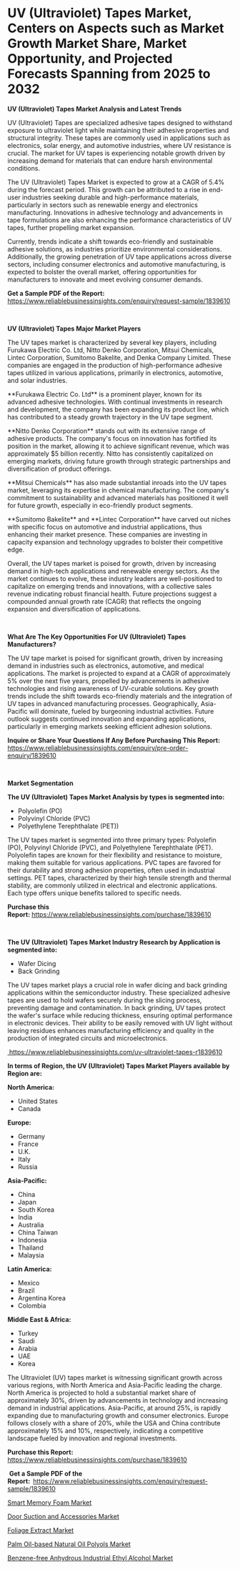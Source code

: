 <p><h1>UV (Ultraviolet) Tapes Market, Centers on Aspects such as Market Growth Market Share, Market Opportunity, and Projected Forecasts Spanning from 2025 to 2032</h1></p><p><strong>UV (Ultraviolet) Tapes Market Analysis and Latest Trends</strong></p>
<p><p>UV (Ultraviolet) Tapes are specialized adhesive tapes designed to withstand exposure to ultraviolet light while maintaining their adhesive properties and structural integrity. These tapes are commonly used in applications such as electronics, solar energy, and automotive industries, where UV resistance is crucial. The market for UV tapes is experiencing notable growth driven by increasing demand for materials that can endure harsh environmental conditions.</p><p>The UV (Ultraviolet) Tapes Market is expected to grow at a CAGR of 5.4% during the forecast period. This growth can be attributed to a rise in end-user industries seeking durable and high-performance materials, particularly in sectors such as renewable energy and electronics manufacturing. Innovations in adhesive technology and advancements in tape formulations are also enhancing the performance characteristics of UV tapes, further propelling market expansion.</p><p>Currently, trends indicate a shift towards eco-friendly and sustainable adhesive solutions, as industries prioritize environmental considerations. Additionally, the growing penetration of UV tape applications across diverse sectors, including consumer electronics and automotive manufacturing, is expected to bolster the overall market, offering opportunities for manufacturers to innovate and meet evolving consumer demands.</p></p>
<p><strong>Get a Sample PDF of the Report:&nbsp;</strong> <a href="https://www.reliablebusinessinsights.com/enquiry/request-sample/1839610?utm_campaign=1873&utm_medium=2&utm_source=Github&utm_content=ia&utm_term=03042025&utm_id=uv-ultraviolet-tapes">https://www.reliablebusinessinsights.com/enquiry/request-sample/1839610</a></p>
<p>&nbsp;</p>
<p><strong>UV (Ultraviolet) Tapes Major Market Players</strong></p>
<p><p>The UV tapes market is characterized by several key players, including Furukawa Electric Co. Ltd, Nitto Denko Corporation, Mitsui Chemicals, Lintec Corporation, Sumitomo Bakelite, and Denka Company Limited. These companies are engaged in the production of high-performance adhesive tapes utilized in various applications, primarily in electronics, automotive, and solar industries.</p><p>**Furukawa Electric Co. Ltd** is a prominent player, known for its advanced adhesive technologies. With continual investments in research and development, the company has been expanding its product line, which has contributed to a steady growth trajectory in the UV tape segment.</p><p>**Nitto Denko Corporation** stands out with its extensive range of adhesive products. The company's focus on innovation has fortified its position in the market, allowing it to achieve significant revenue, which was approximately $5 billion recently. Nitto has consistently capitalized on emerging markets, driving future growth through strategic partnerships and diversification of product offerings.</p><p>**Mitsui Chemicals** has also made substantial inroads into the UV tapes market, leveraging its expertise in chemical manufacturing. The company's commitment to sustainability and advanced materials has positioned it well for future growth, especially in eco-friendly product segments.</p><p>**Sumitomo Bakelite** and **Lintec Corporation** have carved out niches with specific focus on automotive and industrial applications, thus enhancing their market presence. These companies are investing in capacity expansion and technology upgrades to bolster their competitive edge.</p><p>Overall, the UV tapes market is poised for growth, driven by increasing demand in high-tech applications and renewable energy sectors. As the market continues to evolve, these industry leaders are well-positioned to capitalize on emerging trends and innovations, with a collective sales revenue indicating robust financial health. Future projections suggest a compounded annual growth rate (CAGR) that reflects the ongoing expansion and diversification of applications.</p></p>
<p>&nbsp;</p>
<p><strong>What Are The Key Opportunities For UV (Ultraviolet) Tapes Manufacturers?</strong></p>
<p><p>The UV tape market is poised for significant growth, driven by increasing demand in industries such as electronics, automotive, and medical applications. The market is projected to expand at a CAGR of approximately 5% over the next five years, propelled by advancements in adhesive technologies and rising awareness of UV-curable solutions. Key growth trends include the shift towards eco-friendly materials and the integration of UV tapes in advanced manufacturing processes. Geographically, Asia-Pacific will dominate, fueled by burgeoning industrial activities. Future outlook suggests continued innovation and expanding applications, particularly in emerging markets seeking efficient adhesion solutions.</p></p>
<p><strong>Inquire or Share Your Questions If Any Before Purchasing This Report:</strong> <a href="https://www.reliablebusinessinsights.com/enquiry/pre-order-enquiry/1839610?utm_campaign=1873&utm_medium=2&utm_source=Github&utm_content=ia&utm_term=03042025&utm_id=uv-ultraviolet-tapes">https://www.reliablebusinessinsights.com/enquiry/pre-order-enquiry/1839610</a></p>
<p>&nbsp;</p>
<p><strong>Market Segmentation</strong></p>
<p><strong>The UV (Ultraviolet) Tapes Market Analysis by types is segmented into:</strong></p>
<p><ul><li>Polyolefin (PO)</li><li>Polyvinyl Chloride (PVC)</li><li>Polyethylene Terephthalate (PET))</li></ul></p>
<p><p>The UV tapes market is segmented into three primary types: Polyolefin (PO), Polyvinyl Chloride (PVC), and Polyethylene Terephthalate (PET). Polyolefin tapes are known for their flexibility and resistance to moisture, making them suitable for various applications. PVC tapes are favored for their durability and strong adhesion properties, often used in industrial settings. PET tapes, characterized by their high tensile strength and thermal stability, are commonly utilized in electrical and electronic applications. Each type offers unique benefits tailored to specific needs.</p></p>
<p><strong>Purchase this Report:&nbsp;</strong><a href="https://www.reliablebusinessinsights.com/purchase/1839610?utm_campaign=1873&utm_medium=2&utm_source=Github&utm_content=ia&utm_term=03042025&utm_id=uv-ultraviolet-tapes">https://www.reliablebusinessinsights.com/purchase/1839610</a></p>
<p>&nbsp;</p>
<p><strong>The UV (Ultraviolet) Tapes Market Industry Research by Application is segmented into:</strong></p>
<p><ul><li>Wafer Dicing</li><li>Back Grinding</li></ul></p>
<p><p>The UV tapes market plays a crucial role in wafer dicing and back grinding applications within the semiconductor industry. These specialized adhesive tapes are used to hold wafers securely during the slicing process, preventing damage and contamination. In back grinding, UV tapes protect the wafer's surface while reducing thickness, ensuring optimal performance in electronic devices. Their ability to be easily removed with UV light without leaving residues enhances manufacturing efficiency and quality in the production of integrated circuits and microelectronics.</p></p>
<p><a href="https://www.reliablebusinessinsights.com/uv-ultraviolet-tapes-r1839610?utm_campaign=1873&utm_medium=2&utm_source=Github&utm_content=ia&utm_term=03042025&utm_id=uv-ultraviolet-tapes">&nbsp;https://www.reliablebusinessinsights.com/uv-ultraviolet-tapes-r1839610</a></p>
<p><strong>In terms of Region, the UV (Ultraviolet) Tapes Market Players available by Region are:</strong></p>
<p>
    <p> <strong> North America: </strong>
        <ul>
            <li>United States</li>
            <li>Canada</li>
        </ul>
        </p> 
    <p> <strong> Europe: </strong>
        <ul>
            <li>Germany</li>
            <li>France</li>
            <li>U.K.</li>
            <li>Italy</li>
            <li>Russia</li>
        </ul>
        </p> 
    <p> <strong> Asia-Pacific: </strong>
        <ul>
            <li>China</li>
            <li>Japan</li>
            <li>South Korea</li>
            <li>India</li>
            <li>Australia</li>
            <li>China Taiwan</li>
            <li>Indonesia</li>
            <li>Thailand</li>
            <li>Malaysia</li>
        </ul>
        </p> 
    <p> <strong> Latin America: </strong>
        <ul>
            <li>Mexico</li>
            <li>Brazil</li>
            <li>Argentina Korea</li>
            <li>Colombia</li>
        </ul>
        </p> 
    <p> <strong> Middle East & Africa: </strong>
        <ul>
            <li>Turkey</li>
            <li>Saudi</li>
            <li>Arabia</li>
            <li>UAE</li>
            <li>Korea</li>
        </ul>
    </p>
    </p>
<p><p>The Ultraviolet (UV) tapes market is witnessing significant growth across various regions, with North America and Asia-Pacific leading the charge. North America is projected to hold a substantial market share of approximately 30%, driven by advancements in technology and increasing demand in industrial applications. Asia-Pacific, at around 25%, is rapidly expanding due to manufacturing growth and consumer electronics. Europe follows closely with a share of 20%, while the USA and China contribute approximately 15% and 10%, respectively, indicating a competitive landscape fueled by innovation and regional investments.</p></p>
<p><strong>Purchase this Report: </strong><a href="https://www.reliablebusinessinsights.com/purchase/1839610?utm_campaign=1873&utm_medium=2&utm_source=Github&utm_content=ia&utm_term=03042025&utm_id=uv-ultraviolet-tapes">https://www.reliablebusinessinsights.com/purchase/1839610</a></p>
<p>&nbsp;<strong>Get a Sample PDF of the Report:&nbsp;&nbsp;</strong><a href="https://www.reliablebusinessinsights.com/enquiry/request-sample/1839610?utm_campaign=1873&utm_medium=2&utm_source=Github&utm_content=ia&utm_term=03042025&utm_id=uv-ultraviolet-tapes">https://www.reliablebusinessinsights.com/enquiry/request-sample/1839610</a></p>
<p><strong></strong></p>
<p><p><a href="https://github.com/roceljiabur/Market-Research-Report-List-1/blob/main/smart-memory-foam-market.md?utm_campaign=1873&utm_medium=2&utm_source=Github&utm_content=ia&utm_term=03042025&utm_id=uv-ultraviolet-tapes">Smart Memory Foam Market</a></p><p><a href="https://github.com/safurdorthu8/Market-Research-Report-List-1/blob/main/door-suction-and-accessories-market.md?utm_campaign=1873&utm_medium=2&utm_source=Github&utm_content=ia&utm_term=03042025&utm_id=uv-ultraviolet-tapes">Door Suction and Accessories Market</a></p><p><a href="https://github.com/bettysbozer/Market-Research-Report-List-1/blob/main/foliage-extract-market.md?utm_campaign=1873&utm_medium=2&utm_source=Github&utm_content=ia&utm_term=03042025&utm_id=uv-ultraviolet-tapes">Foliage Extract Market</a></p><p><a href="https://github.com/yosenadhler/Market-Research-Report-List-1/blob/main/palm-oil-based-natural-oil-polyols-market.md?utm_campaign=1873&utm_medium=2&utm_source=Github&utm_content=ia&utm_term=03042025&utm_id=uv-ultraviolet-tapes">Palm Oil-based Natural Oil Polyols Market</a></p><p><a href="https://github.com/achilekirwan/Market-Research-Report-List-1/blob/main/benzene-free-anhydrous-industrial-ethyl-alcohol-market.md?utm_campaign=1873&utm_medium=2&utm_source=Github&utm_content=ia&utm_term=03042025&utm_id=uv-ultraviolet-tapes">Benzene-free Anhydrous Industrial Ethyl Alcohol Market</a></p></p>
